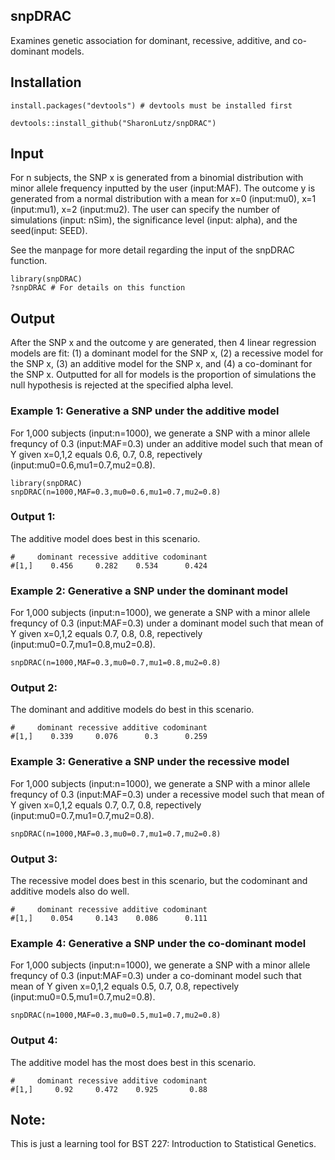 ## snpDRAC
Examines genetic association for dominant, recessive, additive, and co-dominant models.


## Installation
```
install.packages("devtools") # devtools must be installed first

devtools::install_github("SharonLutz/snpDRAC")
```

## Input
For n subjects, the SNP x is generated from a binomial distribution with minor allele frequency inputted by the user (input:MAF). The outcome y is generated from a normal distribution with a mean for x=0 (input:mu0), x=1 (input:mu1), x=2 (input:mu2). The user can specify the number of simulations (input: nSim), the significance level (input: alpha), and the seed(input: SEED).

See the manpage for more detail regarding the input of the snpDRAC function.

```
library(snpDRAC)
?snpDRAC # For details on this function
```

## Output
After the SNP x and the outcome y are generated, then 4 linear regression models are fit: (1) a dominant model for the SNP x, (2) a recessive model for the SNP x, (3) an additive model for the SNP x, and (4) a co-dominant for the SNP x. Outputted for all for models is the proportion of simulations the null hypothesis is rejected at the specified alpha level.

### Example 1: Generative a SNP under the additive model
For 1,000 subjects (input:n=1000), we generate a SNP with a minor allele frequncy of 0.3 (input:MAF=0.3) under an additive model such that mean of Y given x=0,1,2 equals 0.6, 0.7, 0.8, repectively (input:mu0=0.6,mu1=0.7,mu2=0.8).

```
library(snpDRAC)
snpDRAC(n=1000,MAF=0.3,mu0=0.6,mu1=0.7,mu2=0.8)
```

### Output 1: 
The additive model does best in this scenario.
```
#     dominant recessive additive codominant
#[1,]    0.456     0.282    0.534      0.424
```

### Example 2: Generative a SNP under the dominant model
For 1,000 subjects (input:n=1000), we generate a SNP with a minor allele frequncy of 0.3 (input:MAF=0.3) under a dominant model such that mean of Y given x=0,1,2 equals 0.7, 0.8, 0.8, repectively (input:mu0=0.7,mu1=0.8,mu2=0.8).

```
snpDRAC(n=1000,MAF=0.3,mu0=0.7,mu1=0.8,mu2=0.8)
```

### Output 2: 
The dominant and additive models do best in this scenario.
```
#     dominant recessive additive codominant
#[1,]    0.339     0.076      0.3      0.259
```

### Example 3: Generative a SNP under the recessive model
For 1,000 subjects (input:n=1000), we generate a SNP with a minor allele frequncy of 0.3 (input:MAF=0.3) under a recessive model such that mean of Y given x=0,1,2 equals 0.7, 0.7, 0.8, repectively (input:mu0=0.7,mu1=0.7,mu2=0.8).

```
snpDRAC(n=1000,MAF=0.3,mu0=0.7,mu1=0.7,mu2=0.8)
```

### Output 3: 
The recessive model does best in this scenario, but the codominant and additive models also do well.
```
#     dominant recessive additive codominant
#[1,]    0.054     0.143    0.086      0.111
```

### Example 4: Generative a SNP under the co-dominant model
For 1,000 subjects (input:n=1000), we generate a SNP with a minor allele frequncy of 0.3 (input:MAF=0.3) under a co-dominant model such that mean of Y given x=0,1,2 equals 0.5, 0.7, 0.8, repectively (input:mu0=0.5,mu1=0.7,mu2=0.8).
```
snpDRAC(n=1000,MAF=0.3,mu0=0.5,mu1=0.7,mu2=0.8)
```
### Output 4: 
The additive model has the most does best in this scenario.
```
#     dominant recessive additive codominant
#[1,]     0.92     0.472    0.925       0.88
```

## Note:
This is just a learning tool for BST 227: Introduction to Statistical Genetics.
